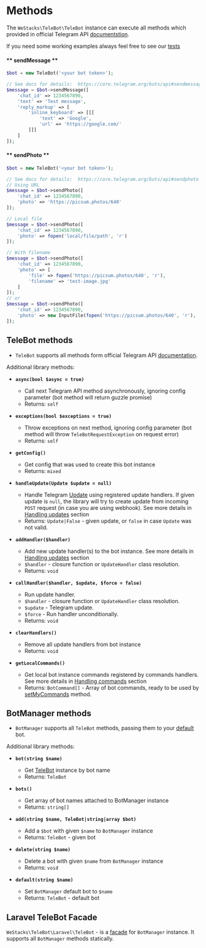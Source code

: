 # Methods

The `WeStacks\TeleBot\TeleBot` instance can execute all methods which provided in official Telegram API [documentstion](https://core.telegram.org/bots/api#available-methods).

If you need some working examples always feel free to see our [tests](https://github.com/westacks/telebot/tree/master/tests)

<!-- tabs:start -->

#### ** sendMessage **

```php
$bot = new TeleBot('<your bot token>');

// See docs for details:  https://core.telegram.org/bots/api#sendmessage
$message = $bot->sendMessage([
    'chat_id' => 1234567890,
    'text' => 'Test message',
    'reply_markup' => [
        'inline_keyboard' => [[[
            'text' => 'Google',
            'url' => 'https://google.com/'
        ]]]
    ]
]);
```

#### ** sendPhoto **

```php
$bot = new TeleBot('<your bot token>');

// See docs for details:  https://core.telegram.org/bots/api#sendphoto
// Using URL
$message = $bot->sendPhoto([
    'chat_id' => 1234567890,
    'photo' => 'https://picsum.photos/640'
]);

// Local file
$message = $bot->sendPhoto([
    'chat_id' => 1234567890,
    'photo' => fopen('local/file/path', 'r')
]);

// With filename
$message = $bot->sendPhoto([
    'chat_id' => 1234567890,
    'photo' => [
        'file' => fopen('https://picsum.photos/640', 'r'),
        'filename' => 'test-image.jpg'
    ]
]);
// or
$message = $bot->sendPhoto([
    'chat_id' => 1234567890,
    'photo' => new InputFile(fopen('https://picsum.photos/640', 'r'), 'test-image.jpg')
]);
```

<!-- tabs:end -->

## TeleBot methods

* `TeleBot` supports all methods form official Telegram API [documentation](https://core.telegram.org/bots/api#available-methods).

Additional library methods:

* **`async(bool $async = true)`**
    * Call next Telegram API method asynchronously, ignoring config parameter (bot method will return guzzle promise)
    * Returns: `self`

* **`exceptions(bool $exceptions = true)`**
    * Throw exceptions on next method, ignoring config parameter (bot method will throw `TeleBotRequestException` on request error)
    * Returns: `self`

* **`getConfig()`**
    * Get config that was used to create this bot instance
    * Returns: `mixed`

* **`handleUpdate(Update $update = null)`**
    * Handle Telegram [Update](https://core.telegram.org/bots/api#update) using registered update handlers. If given update is `null`, the library will try to create update from incoming `POST` request (in case you are using webhook). See more details in [Handling updates](updates.md) section
    * Returns: `Update|False` - given update, or `false` in case `Update` was not valid.

* **`addHandler($handler)`**
    * Add new update handler(s) to the bot instance. See more details in [Handling updates](updates.md) section
    * `$handler` - closure function or `UpdateHandler` class resolution.
    * Returns: `void`

* **`callHandler($handler, $update, $force = false)`**
    * Run update handler.
    * `$handler` - closure function or `UpdateHandler` class resolution.
    * `$update` - Telegram update.
    * `$force` - Run handler unconditionally.
    * Returns: `void`

* **`clearHandlers()`**
    * Remove all update handlers from bot instance
    * Returns: `void`

* **`getLocalCommands()`**
    * Get local bot instance commands registered by commands handlers. See more details in [Handling commands](updates.md#commands) section
    * Returns: `BotCommand[]` - Array of bot commands, ready to be used by [setMyCommands](https://core.telegram.org/bots/api#setmycommands) method.


## BotManager methods

* `BotManager` supports all `TeleBot` methods, passing them to your [default](configuration.md#default-string) bot.

Additional library methods:

* **`bot(string $name)`**
    * Get [TeleBot](methods.md#telebot-methods) instance by bot name
    * Returns: `TeleBot`

* **`bots()`**
    * Get array of bot names attached to BotManager instance
    * Returns: `string[]`

* **`add(string $name, TeleBot|string|array $bot)`**
    * Add a `$bot` with given `$name` to `BotManager` instance
    * Returns: `TeleBot` - given bot

* **`delete(string $name)`**
    * Delete a bot with given `$name` from `BotManager` instance
    * Returns: `void`

* **`default(string $name)`**
    * Set `BotManager` default bot to `$name`
    * Returns: `TeleBot` - default bot

## Laravel TeleBot Facade

`WeStacks\TeleBot\Laravel\TeleBot` - is a [facade](https://refactoring.guru/design-patterns/facade/php/example) for `BotManager` instance. It supports all `BotManager` methods statically. 